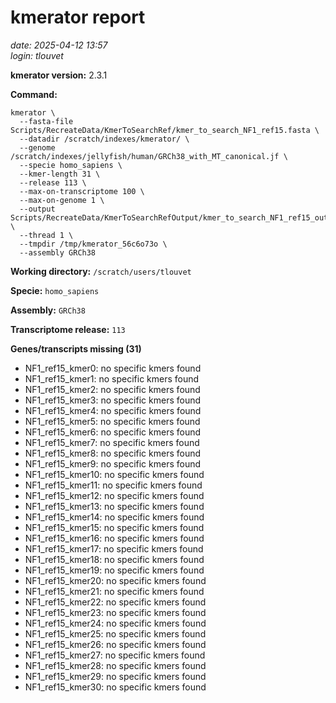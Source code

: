 # kmerator report
*date: 2025-04-12 13:57*  
*login: tlouvet*

**kmerator version:** 2.3.1

**Command:**

```
kmerator \
  --fasta-file Scripts/RecreateData/KmerToSearchRef/kmer_to_search_NF1_ref15.fasta \
  --datadir /scratch/indexes/kmerator/ \
  --genome /scratch/indexes/jellyfish/human/GRCh38_with_MT_canonical.jf \
  --specie homo_sapiens \
  --kmer-length 31 \
  --release 113 \
  --max-on-transcriptome 100 \
  --max-on-genome 1 \
  --output Scripts/RecreateData/KmerToSearchRefOutput/kmer_to_search_NF1_ref15_output \
  --thread 1 \
  --tmpdir /tmp/kmerator_56c6o73o \
  --assembly GRCh38
```

**Working directory:** `/scratch/users/tlouvet`

**Specie:** `homo_sapiens`

**Assembly:** `GRCh38`

**Transcriptome release:** `113`



**Genes/transcripts missing (31)**

- NF1_ref15_kmer0: no specific kmers found
- NF1_ref15_kmer1: no specific kmers found
- NF1_ref15_kmer2: no specific kmers found
- NF1_ref15_kmer3: no specific kmers found
- NF1_ref15_kmer4: no specific kmers found
- NF1_ref15_kmer5: no specific kmers found
- NF1_ref15_kmer6: no specific kmers found
- NF1_ref15_kmer7: no specific kmers found
- NF1_ref15_kmer8: no specific kmers found
- NF1_ref15_kmer9: no specific kmers found
- NF1_ref15_kmer10: no specific kmers found
- NF1_ref15_kmer11: no specific kmers found
- NF1_ref15_kmer12: no specific kmers found
- NF1_ref15_kmer13: no specific kmers found
- NF1_ref15_kmer14: no specific kmers found
- NF1_ref15_kmer15: no specific kmers found
- NF1_ref15_kmer16: no specific kmers found
- NF1_ref15_kmer17: no specific kmers found
- NF1_ref15_kmer18: no specific kmers found
- NF1_ref15_kmer19: no specific kmers found
- NF1_ref15_kmer20: no specific kmers found
- NF1_ref15_kmer21: no specific kmers found
- NF1_ref15_kmer22: no specific kmers found
- NF1_ref15_kmer23: no specific kmers found
- NF1_ref15_kmer24: no specific kmers found
- NF1_ref15_kmer25: no specific kmers found
- NF1_ref15_kmer26: no specific kmers found
- NF1_ref15_kmer27: no specific kmers found
- NF1_ref15_kmer28: no specific kmers found
- NF1_ref15_kmer29: no specific kmers found
- NF1_ref15_kmer30: no specific kmers found
